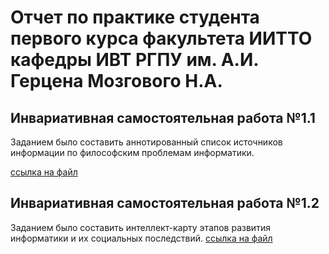 # Отчет по практике студента первого курса факультета ИИТТО кафедры ИВТ РГПУ им. А.И. Герцена Мозгового Н.А.

## Инвариативная самостоятельная работа №1.1
Заданием было составить аннотированный список источников информации по философским проблемам информатики.

[ссылка на файл](https://github.com/mozgovoy/Practice/blob/master/Мозговой%20Н.%201%20курс%20ИСР%201.1.docx)

## Инвариативная самостоятельная работа №1.2
Заданием было составить интеллект-карту этапов развития информатики и их социальных последствий.
[ссылка на файл](https://github.com/mozgovoy/Practice/blob/master/Мозговой%20Н.%201%20курс%20ИСР%201.2.gif)
